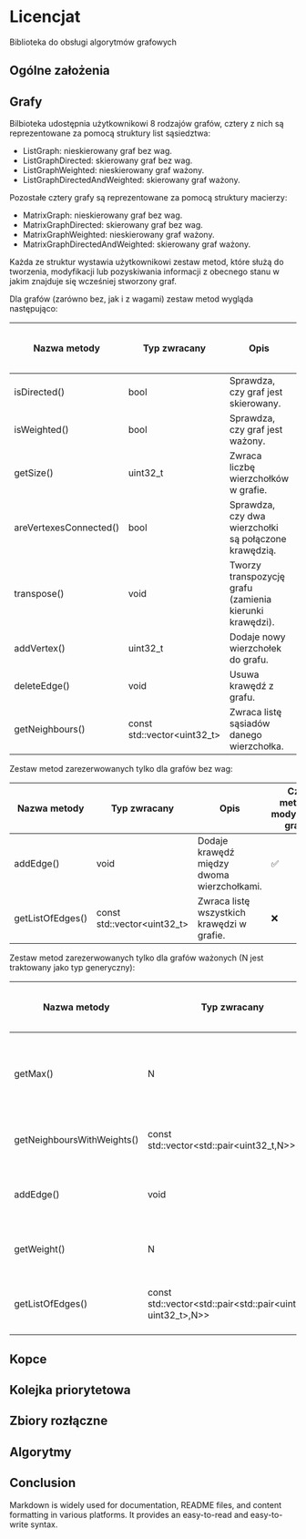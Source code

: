 # Licencjat
Biblioteka do obsługi algorytmów grafowych

## Ogólne założenia

## Grafy
Bilbioteka udostępnia użytkownikowi 8 rodzajów grafów, cztery z nich są reprezentowane za pomocą struktury list sąsiedztwa:
- ListGraph: nieskierowany graf bez wag.
- ListGraphDirected: skierowany graf bez wag.
- ListGraphWeighted: nieskierowany graf ważony.
- ListGraphDirectedAndWeighted: skierowany graf ważony.

Pozostałe cztery grafy są reprezentowane za pomocą struktury macierzy:
- MatrixGraph: nieskierowany graf bez wag.
- MatrixGraphDirected: skierowany graf bez wag.
- MatrixGraphWeighted: nieskierowany graf ważony.
- MatrixGraphDirectedAndWeighted: skierowany graf ważony.

Każda ze struktur wystawia użytkownikowi zestaw metod, które służą do tworzenia, modyfikacji lub pozyskiwania informacji z obecnego stanu w jakim znajduje się wcześniej stworzony graf.

Dla grafów (zarówno bez, jak i z wagami) zestaw metod wygląda następująco:

| Nazwa metody          | Typ zwracany | Opis                                                        | Czy metoda modyfikuje graf? |
|-----------------------|-------------|-------------------------------------------------------------|-----------------------------|
| isDirected()         | bool        | Sprawdza, czy graf jest skierowany.                         | ❌                          |
| isWeighted()         | bool        | Sprawdza, czy graf jest ważony.                             | ❌                          |
| getSize()            | uint32_t        | Zwraca liczbę wierzchołków w grafie.                        | ❌                          |
| areVertexesConnected() | bool      | Sprawdza, czy dwa wierzchołki są połączone krawędzią.       | ❌                          |
| transpose()          | void        | Tworzy transpozycję grafu (zamienia kierunki krawędzi).     | ✅                          |
| addVertex()         | uint32_t        | Dodaje nowy wierzchołek do grafu.                           | ✅                          |
| deleteEdge()        | void        | Usuwa krawędź z grafu.                                      | ✅                          |
| getNeighbours()      | const std::vector<uint32_t>    | Zwraca listę sąsiadów danego wierzchołka.                   | ❌                          |

Zestaw metod zarezerwowanych tylko dla grafów bez wag:

| Nazwa metody       | Typ zwracany | Opis                                      | Czy metoda modyfikuje graf? |
|--------------------|-------------|-------------------------------------------|-----------------------------|
| addEdge()         | void        | Dodaje krawędź między dwoma wierzchołkami. | ✅                          |
| getListOfEdges()  | const std::vector<uint32_t>        | Zwraca listę wszystkich krawędzi w grafie. | ❌                          |

Zestaw metod zarezerwowanych tylko dla grafów ważonych (N jest traktowany jako typ generyczny):

| Nazwa metody              | Typ zwracany | Opis                                                   | Czy metoda modyfikuje graf? |
|---------------------------|-------------|--------------------------------------------------------|-----------------------------|
| getMax()                 | N         | Zwraca wartość podaną w konstruktorze, która reprezentuje nieskończoność w danym grafie. | ❌                          |
| getNeighboursWithWeights() | const std::vector<std::pair<uint32_t,N>>        | Zwraca listę sąsiadów wraz z wagami krawędzi.          | ❌                          |
| addEdge()                | void        | Dodaje krawędź, wraz z wagą między dwoma wierzchołkami.             | ✅                          |
| getWeight()              | N   | Zwraca wagę krawędzi między dwoma wierzchołkami.       | ❌                          |
| getListOfEdges()         | const std::vector<std::pair<std::pair<uint32_t, uint32_t>,N>>        | Zwraca listę wszystkich krawędzi w grafie wraz z ich wagami.             | ❌                          |

## Kopce

## Kolejka priorytetowa

## Zbiory rozłączne

## Algorytmy

## Conclusion
Markdown is widely used for documentation, README files, and content formatting in various platforms. It provides an easy-to-read and easy-to-write syntax.
